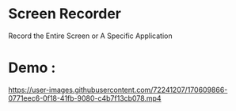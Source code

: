 # Screen Recorder

Record the Entire Screen or A Specific Application

# Demo :


https://user-images.githubusercontent.com/72241207/170609866-0771eec6-0f18-41fb-9080-c4b7f13cb078.mp4


